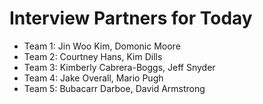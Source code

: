 # Interview Partners for Today

- Team 1: Jin Woo Kim, Domonic Moore
- Team 2: Courtney Hans, Kim Dills
- Team 3: Kimberly Cabrera-Boggs, Jeff Snyder
- Team 4: Jake Overall, Mario Pugh
- Team 5: Bubacarr Darboe, David Armstrong
